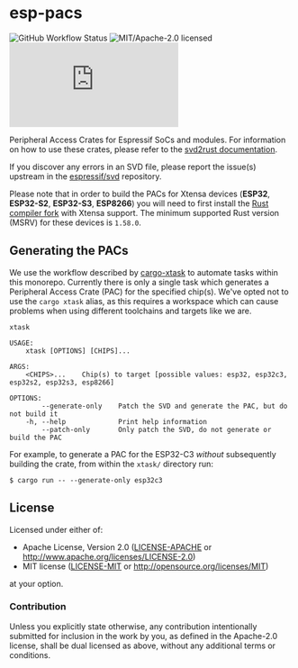 # esp-pacs

![GitHub Workflow Status](https://img.shields.io/github/workflow/status/esp-rs/esp-pacs/CI?label=CI&logo=github&style=flat-square)
![MIT/Apache-2.0 licensed](https://img.shields.io/badge/license-MIT%2FApache--2.0-blue?style=flat-square)
[![Matrix](https://img.shields.io/matrix/esp-rs:matrix.org?label=join%20matrix&color=BEC5C9&logo=matrix&style=flat-square)](https://matrix.to/#/#esp-rs:matrix.org)

Peripheral Access Crates for Espressif SoCs and modules. For information on how to use these crates, please refer to the [svd2rust documentation].

If you discover any errors in an SVD file, please report the issue(s) upstream in the [espressif/svd] repository.

Please note that in order to build the PACs for Xtensa devices (**ESP32**, **ESP32-S2**, **ESP32-S3**, **ESP8266**) you will need to first install the [Rust compiler fork] with Xtensa support. The minimum supported Rust version (MSRV) for these devices is `1.58.0`.

[svd2rust documentation]: https://docs.rs/svd2rust/latest/svd2rust/
[espressif/svd]: https://github.com/espressif/svd/
[rust compiler fork]: https://github.com/esp-rs/rust-build/

## Generating the PACs

We use the workflow described by [cargo-xtask] to automate tasks within this monorepo. Currently there is only a single task which generates a Peripheral Access Crate (PAC) for the specified chip(s). We've opted not to use the `cargo xtask` alias, as this requires a workspace which can cause problems when using different toolchains and targets like we are.

```text
xtask

USAGE:
    xtask [OPTIONS] [CHIPS]...

ARGS:
    <CHIPS>...    Chip(s) to target [possible values: esp32, esp32c3, esp32s2, esp32s3, esp8266]

OPTIONS:
        --generate-only    Patch the SVD and generate the PAC, but do not build it
    -h, --help             Print help information
        --patch-only       Only patch the SVD, do not generate or build the PAC
```

For example, to generate a PAC for the ESP32-C3 _without_ subsequently building the crate, from within the `xtask/` directory run:

```shell
$ cargo run -- --generate-only esp32c3
```

[cargo-xtask]: https://github.com/matklad/cargo-xtask/

## License

Licensed under either of:

- Apache License, Version 2.0 ([LICENSE-APACHE](LICENSE-APACHE) or http://www.apache.org/licenses/LICENSE-2.0)
- MIT license ([LICENSE-MIT](LICENSE-MIT) or http://opensource.org/licenses/MIT)

at your option.

### Contribution

Unless you explicitly state otherwise, any contribution intentionally submitted for inclusion in
the work by you, as defined in the Apache-2.0 license, shall be dual licensed as above, without
any additional terms or conditions.
